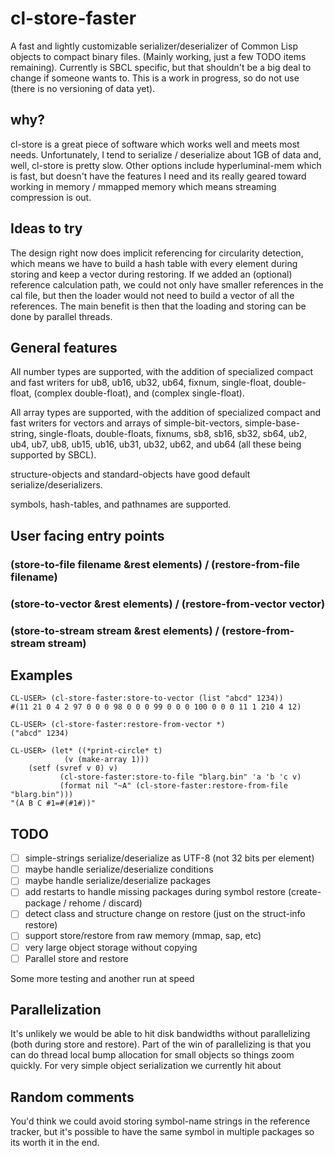 # cl-store-faster

A fast and lightly customizable serializer/deserializer of Common Lisp
objects to compact binary files.  (Mainly working, just a few TODO items
remaining).  Currently is SBCL specific, but that shouldn't be a big deal
to change if someone wants to.  This is a work in progress, so do not use
(there is no versioning of data yet).

## why?

cl-store is a great piece of software which works well and meets most
needs.  Unfortunately, I tend to serialize / deserialize about 1GB of
data and, well, cl-store is pretty slow.  Other options include
hyperluminal-mem which is fast, but doesn't have the features I need
and its really geared toward working in memory / mmapped memory which
means streaming compression is out.

## Ideas to try

The design right now does implicit referencing for circularity
detection, which means we have to build a hash table with every
element during storing and keep a vector during restoring.  If we
added an (optional) reference calculation path, we could not only have
smaller references in the cal file, but then the loader would not need
to build a vector of all the references.  The main benefit is then
that the loading and storing can be done by parallel threads.

## General features

All number types are supported, with the addition of specialized compact and fast
writers for ub8, ub16, ub32, ub64, fixnum, single-float, double-float,
(complex double-float), and (complex single-float).

All array types are supported, with the addition of specialized compact and fast
writers for vectors and arrays of simple-bit-vectors, simple-base-string, single-floats,
double-floats, fixnums, sb8, sb16, sb32, sb64, ub2, ub4, ub7, ub8, ub15, ub16, ub31, ub32,
ub62, and ub64 (all these being supported by SBCL).

structure-objects and standard-objects have good default serialize/deserializers.

symbols, hash-tables, and pathnames are supported.

## User facing entry points
### (store-to-file filename &rest elements) / (restore-from-file filename)
### (store-to-vector &rest elements) / (restore-from-vector vector)
### (store-to-stream stream &rest elements) / (restore-from-stream stream)

## Examples

    CL-USER> (cl-store-faster:store-to-vector (list "abcd" 1234))
    #(11 21 0 4 2 97 0 0 0 98 0 0 0 99 0 0 0 100 0 0 0 11 1 210 4 12)
    
    CL-USER> (cl-store-faster:restore-from-vector *)
    ("abcd" 1234)

    CL-USER> (let* ((*print-circle* t)
    		    (v (make-array 1)))
		(setf (svref v 0) v)
               (cl-store-faster:store-to-file "blarg.bin" 'a 'b 'c v)
               (format nil "~A" (cl-store-faster:restore-from-file "blarg.bin")))
    "(A B C #1=#(#1#))"

## TODO

- [ ] simple-strings serialize/deserialize as UTF-8 (not 32 bits per element)
- [ ] maybe handle serialize/deserialize conditions
- [ ] maybe handle serialize/deserialize packages
- [ ] add restarts to handle missing packages during symbol restore (create-package / rehome / discard)
- [ ] detect class and structure change on restore (just on the struct-info restore)
- [ ] support store/restore from raw memory (mmap, sap, etc)
- [ ] very large object storage without copying
- [ ] Parallel store and restore

Some more testing and another run at speed

## Parallelization

It's unlikely we would be able to hit disk bandwidths without parallelizing (both during
store and restore).  Part of the win of parallelizing is that you can do thread local bump
allocation for small objects so things zoom quickly.  For very simple object serialization
we currently hit about

## Random comments

You'd think we could avoid storing symbol-name strings in the reference tracker, but
it's possible to have the same symbol in multiple packages so its worth it in the end.